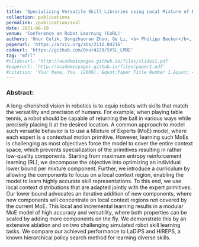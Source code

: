 ```yaml
---
title: 'Specializing Versatile Skill Libraries using Local Mixture of Experts'
collection: publications
permalink: /publication/svsl
date: 2021-06-19
venue: 'Conference on Robot Learning (CoRL)'
authors: 'Onur Celik, Dongzhuoran Zhou, Ge Li, <b> Philipp Becker</b>, Gerhard Neumann'
paperurl: 'https://arxiv.org/abs/2112.04216'
codeurl: 'https://github.com/Onur4229/SVSL_LMOE'
tag: "mfrl"
#slidesurl: 'http://academicpages.github.io/files/slides1.pdf'
#paperurl: 'http://academicpages.github.io/files/paper1.pdf'
#citation: 'Your Name, You. (2009). &quot;Paper Title Number 1.&quot; <i>Journal 1</i>. 1(1).'
---
```


<p>
<h3> Abstract: </h3>

A long-cherished vision in robotics is to equip robots with skills that match the versatility and precision of humans. For example, when playing table tennis, a robot should be capable of returning the ball in various ways while precisely placing it at the desired location. A common approach to model such versatile behavior is to use a Mixture of Experts (MoE) model, where each expert is a contextual motion primitive. However, learning such MoEs is challenging as most objectives force the model to cover the entire context space, which prevents specialization of the primitives resulting in rather low-quality components. Starting from maximum entropy reinforcement learning (RL), we decompose the objective into optimizing an individual lower bound per mixture component. Further, we introduce a curriculum by allowing the components to focus on a local context region, enabling the model to learn highly accurate skill representations. To this end, we use local context distributions that are adapted jointly with the expert primitives. Our lower bound advocates an iterative addition of new components, where new components will concentrate on local context regions not covered by the current MoE. This local and incremental learning results in a modular MoE model of high accuracy and versatility, where both properties can be scaled by adding more components on the fly. We demonstrate this by an extensive ablation and on two challenging simulated robot skill learning tasks. We compare our achieved performance to LaDiPS and HiREPS, a known hierarchical policy search method for learning diverse skills.
</p>